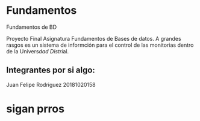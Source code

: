 # Fundamentos

Fundamentos de BD

Proyecto Final Asignatura Fundamentos de Bases de datos. A grandes rasgos es un sistema de informción para el control de las monitorias
dentro de la Univers*dad Distri*al.

## Integrantes por si algo:

Juan Felipe Rodriguez 20181020158
# sigan prros
